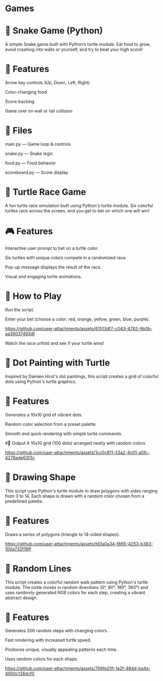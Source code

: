 # Games
# 🐍 Snake Game (Python)
A simple Snake game built with Python’s turtle module. Eat food to grow, avoid crashing into walls or yourself, and try to beat your high score!

# 🔹 Features
Arrow key controls (Up, Down, Left, Right)

Color-changing food

Score tracking

Game over on wall or tail collision

# 📁 Files
main.py — Game loop & controls

snake.py — Snake logic

food.py — Food behavior

scoreboard.py — Score display


# 🐢 Turtle Race Game
A fun turtle race simulation built using Python's turtle module. Six colorful turtles race across the screen, and you get to bet on which one will win!

# 🎮 Features
Interactive user prompt to bet on a turtle color.

Six turtles with unique colors compete in a randomized race.

Pop-up message displays the result of the race.

Visual and engaging turtle animations.

# 🚀 How to Play
Run the script.

Enter your bet (choose a color: red, orange, yellow, green, blue, purple).

https://github.com/user-attachments/assets/61513df7-c043-4782-9b0b-aa39037493df

Watch the race unfold and see if your turtle wins!

# 🎨 Dot Painting with Turtle
Inspired by Damien Hirst's dot paintings, this script creates a grid of colorful dots using Python's turtle graphics.

# 🧩 Features
Generates a 10x10 grid of vibrant dots.

Random color selection from a preset palette.

Smooth and quick rendering with simple turtle commands.

#🎨 Output
A 10x10 grid (100 dots) arranged neatly with random colors.

https://github.com/user-attachments/assets/1cc0c811-33a2-4c01-a0fc-4278ade63f3c

# 🔷 Drawing Shape
This script uses Python's turtle module to draw polygons with sides ranging from 3 to 14. Each shape is drawn with a random color chosen from a predefined palette.

# 🧩 Features
Draws a series of polygons (triangle to 14-sided shapes).

https://github.com/user-attachments/assets/fd3a0a34-f865-4253-b383-100a732f18ff

# 🌈 Random Lines
This script creates a colorful random walk pattern using Python's turtle module. The turtle moves in random directions (0°, 90°, 180°, 360°) and uses randomly generated RGB colors for each step, creating a vibrant abstract design.

# 🧩 Features
Generates 200 random steps with changing colors.

Fast rendering with increased turtle speed.

Produces unique, visually appealing patterns each time.

Uses random colors for each shape.

https://github.com/user-attachments/assets/706fe20f-1a2f-484d-ba4a-4950c138dcf0
